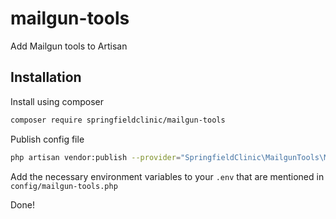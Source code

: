 # mailgun-tools
Add Mailgun tools to Artisan

## Installation

Install using composer

```sh
composer require springfieldclinic/mailgun-tools
```

Publish config file

```sh
php artisan vendor:publish --provider="SpringfieldClinic\MailgunTools\MailgunToolsServiceProvider"
```

Add the necessary environment variables to your `.env` that are mentioned in `config/mailgun-tools.php`

Done!